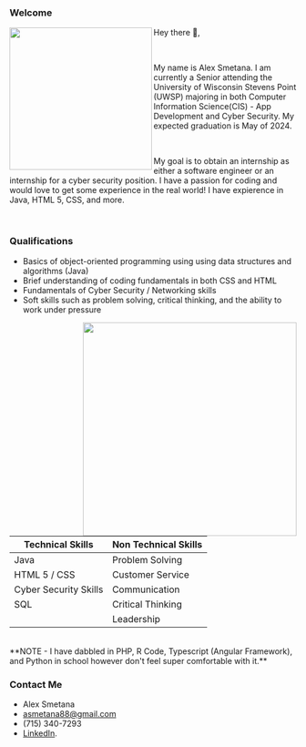  ### Welcome
<img width="250" align='left' src= "https://user-images.githubusercontent.com/91230744/135182054-b21d18f2-fec3-448e-80b9-01ab2236fa83.jpg">

 Hey there 👋,

<br />

My name is Alex Smetana. I am currently a Senior attending the University of Wisconsin Stevens Point (UWSP) majoring in both Computer Information Science(CIS) - App Development and Cyber Security. My expected graduation is May of 2024. 

<br />

My goal is to obtain an internship as either a software engineer or an internship for a cyber security position. I have a passion for coding and would love to get some experience in the real world! I have expierence in Java, HTML 5, CSS, and more.

<br /> 

### Qualifications

* Basics of object-oriented programming using using data structures and algorithms (Java)
* Brief understanding of coding fundamentals in both CSS and HTML
* Fundamentals of Cyber Security / Networking skills
* Soft skills such as problem solving, critical thinking, and the ability to work under pressure

 <p>
  <img width="375" align='right' src="https://user-images.githubusercontent.com/91230744/135184275-da58e4dc-7c15-4af8-ace0-b98cec6a2e8e.png">
</p>

| Technical Skills       | Non Technical Skills    |      
| -----------            | -----------             |  
| Java                   | Problem Solving         |
| HTML 5 / CSS           | Customer Service        |
| Cyber Security Skills  | Communication           |
| SQL                    | Critical Thinking       |
|                        | Leadership              |

<br>
**NOTE - I have dabbled in PHP, R Code, Typescript (Angular Framework), and Python in school however don't feel super comfortable with it.**
</div>
<br>


### Contact Me
* Alex Smetana
* asmetana88@gmail.com
* (715) 340-7293
* [LinkedIn](https://www.linkedin.com/in/alex-smetana-03052121a/). 

